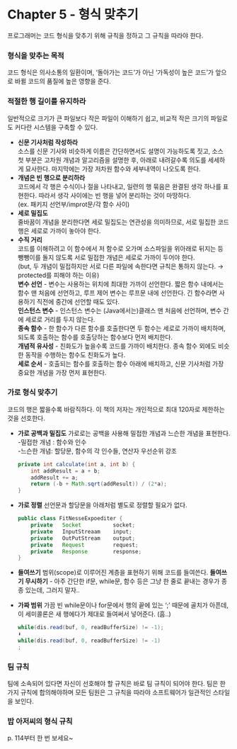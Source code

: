 # Chapter 5 - 형식 맞추기

프로그래머는 코드 형식을 맞추기 위해 규칙을 정하고 그 규칙을 따라야 한다.

### 형식을 맞추는 목적

 코드 형식은 의사소통의 일환이며, ‘돌아가는 코드’가 아닌 ‘가독성이 높은 코드’가 앞으로 바뀔 코드의 품질에 높은 영향을 준다.

### 적절한 행 길이를 유지하라

 일반적으로 크기가 큰 파일보다 작은 파일이 이해하기 쉽고, 비교적 작은 크기의 파일로도 커다란 시스템을 구축할 수 있다.

- **신문 기사처럼 작성하라**
 </br> 소스를 신문 기사와 비슷하게 이름은 간단하면서도 설명이 가능하도록 짓고, 소스 첫 부분은 고차원 개념과 알고리즘을 설명한 후, 아래로 내려갈수록 의도를 세세하게 묘사한다. 마지막에는 가장 저차원 함수와 세부내역이 나오도록 한다.
- **개념은 빈 행으로 분리하라**
 </br> 코드에서 각 행은 수식이나 절을 나타내고, 일련의 행 묶음은 완결된 생각 하나를 표현한다. 따라서 생각 사이에는 빈 행을 넣어 분리하는 것이 마땅하다. </br>
(ex. 패키지 선언부/improt문/각 함수 사이)
- **세로 밀집도**
 </br> 줄바꿈이 개념을 분리한다면 세로 밀집도는 연관성을 의미하므로, 서로 밀집한 코드 행은 세로로 가까이 놓아야 한다.
- **수직 거리**
 </br> 코드를 이해하려고 이 함수에서 저 함수로 오가며 소스파일을 위아래로 뒤지는 등 뺑뺑이를 돌지 않도록 서로 밀접한 개념은 세로로 가까이 두어야 한다. </br> (but, 두 개념이 밀접하지만 서로 다른 파일에 속한다면 규칙은 통하지 않는다. → protected를 피해야 하는 이유)
 </br> **변수 선언** - 변수는 사용하는 위치에 최대한 가까이 선언한다. 짧은 함수 내에서는 함수 맨 처음에 선언하고, 루프 제어 변수는 루프문 내에 선언한다. 긴 함수라면 사용하기 직전에 중간에 선언할 때도 있다. 
 </br> **인스턴스 변수** - 인스턴스 변수는 (Java에서는)클래스 맨 처음에 선언하며, 변수 간에 세로로 거리를 두지 않는다.
 </br> **종속 함수** - 한 함수가 다른 함수를 호출한다면 두 함수는 세로로 가까이 배치하며, 되도록 호출하는 함수를 호출당하는 함수보다 먼저 배치한다.
 </br> **개념적 유사성** - 친화도가 높을수록 코드를 가까이 배치한다. 종속 함수 외에도 비슷한 동작을 수행하는 함수도 친화도가 높다.
 </br> **세로 순서** - 호출되는 함수를 호출하는 함수 아래에 배치하고, 신문 기사처럼 가장 중요한 개념을 가장 먼저 표현한다.

### 가로 형식 맞추기

 코드의 행은 짧을수록 바람직하다. 이 책의 저자는 개인적으로 최대 120자로 제한하는 것을 선호한다.

- **가로 공백과 밀집도**
 가로로는 공백을 사용해 밀접한 개념과 느슨한 개념을 표현한다.
</br> -밀접한 개념 : 함수와 인수
</br> -느슨한 개념: 할당문, 함수의 각 인수들, 연산자 우선순위 강조
    
    ```java
    private int calculate(int a, int b) {
    	int addResult = a + b;
    	addResult += a;
    	return (-b + Math.sqrt(addResult)) / (2*a);
    }
    ```
    
- **가로 정렬**
 선언문과 할당문을 아래처럼 별도로 정렬할 필요가 없다.
    
    ```java
    public class FitNesseExpoediter {
    	private   Socket          socket;
    	private   InputStreaam    input;
    	private   OutPutStream    output;
    	private   Request         request;
    	private   Response        response;
    }
    ```
    
- **들여쓰기**
 범위(scope)로 이루어진 계층을 표현하기 위해 코드를 들여쓴다.
 **들여쓰기 무시하기** - 아주 간단한 if문, while문, 함수 등은 그냥 한 줄로 끝내는 경우가 종종 있는데, 그러지 말자..
- **가짜 범위**
 가끔 빈 while문이나 for문에서 행의 끝에 있는 ‘;’ 때문에 골치가 아픈데, 이 세미콜론은 새 행에다가 제대로 들여써서 넣어준다. (흠..)
    
    ```java
    while(dis.read(buf, 0, readBufferSize) != -1);
    ⬇
    while(dis.read(buf, 0, readBufferSize) != -1)
    ;
    ```
    

### 팀 규칙

 팀에 소속되어 있다면 자신이 선호해야 할 규칙은 바로 팀 규칙이 되어야 한다. 팀은 한 가지 규칙에 합의해야하며 모든 팀원은 그 규칙을 따라야 소프트웨어가 일관적인 스타일을 보인다.

### 밥 아저씨의 형식 규칙

 p. 114부터 한 번 보세요~
